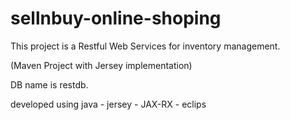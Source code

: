 # sellnbuy-online-shoping


This project is a Restful Web Services for inventory management.

(Maven Project with Jersey implementation)

DB name is restdb.

developed using java - jersey - JAX-RX - eclips
